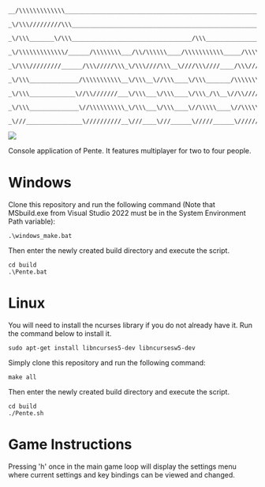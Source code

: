 ```
__/\\\\\\\\\\\\\_______________________________________________________________________         
 _\/\\\/////////\\\_____________________________________________________________________        
  _\/\\\_______\/\\\__________________________________/\\\_______________________________       
   _\/\\\\\\\\\\\\\/______/\\\\\\\\___/\\/\\\\\\____/\\\\\\\\\\\_____/\\\\\\\\____________      
    _\/\\\/////////______/\\\/////\\\_\/\\\////\\\__\////\\\////____/\\\/////\\\___________     
     _\/\\\______________/\\\\\\\\\\\__\/\\\__\//\\\____\/\\\_______/\\\\\\\\\\\____________    
      _\/\\\_____________\//\\///////___\/\\\___\/\\\____\/\\\_/\\__\//\\///////_____________   
       _\/\\\______________\//\\\\\\\\\\_\/\\\___\/\\\____\//\\\\\____\//\\\\\\\\\\___________  
        _\///________________\//////////__\///____\///______\/////______\//////////____________
```
<a href="https://github.com/tjunruh/Pente/actions/workflows/pipeline.yml"><img src="https://img.shields.io/github/actions/workflow/status/tjunruh/Pente/pipeline.yml?label=build&branch=main"></a>

Console application of Pente. It features multiplayer for two to four people.

# Windows

Clone this repository and run the following command (Note that MSbuild.exe from Visual Studio 2022 must be in the System Environment Path variable):

```shell
.\windows_make.bat
```

Then enter the newly created build directory and execute the script.

```shell
cd build
.\Pente.bat
```


# Linux

You will need to install the ncurses library if you do not already have it. Run the command below to install it.

```shell
sudo apt-get install libncurses5-dev libncursesw5-dev
```

Simply clone this repository and run the following command:

```shell
make all
```

Then enter the newly created build directory and execute the script.

```shell
cd build
./Pente.sh
```

# Game Instructions

Pressing 'h' once in the main game loop will display the settings menu where current settings and key bindings can be viewed and changed.
